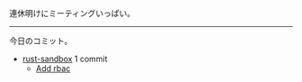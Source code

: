 連休明けにミーティングいっぱい。

---

今日のコミット。

- [rust-sandbox](https://github.com/bouzuya/rust-sandbox) 1 commit
  - [Add rbac](https://github.com/bouzuya/rust-sandbox/commit/100fa7e3ab04f1e841a7d5375d8292c8a15d3602)

